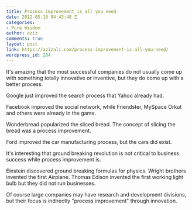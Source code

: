 ```yaml
---
title: Process improvement is all you need
date: 2012-05-16 04:43:48 Z
categories:
- Pure Wisdom
author: aziz
comments: true
layout: post
link: https://azizali.com/process-improvement-is-all-you-need/
wordpress_id: 264
---
```


It's amazing that the most successful companies do not usually come up with something totally innovative or inventive, but they do come up with a better process.

Google just improved the search process that Yahoo already had.

Facebook improved the social network, while Friendster, MySpace Orkut and others were already in the game.

Wonderbread popularized the sliced bread. The concept of slicing the bread was a process improvement.

Ford improved the car manufacturing process, but the cars did exist.

It's interesting that ground breaking revolution is not critical to business success while process improvement is.

Einstein discovered ground breaking formulas for physics. Wright brothers invented the first Airplane. Thomas Edison invented the first working light bulb but they did not run businesses.

Of course large companies may have research and development divisions, but their focus is indirectly "process improvement" through innovation.
